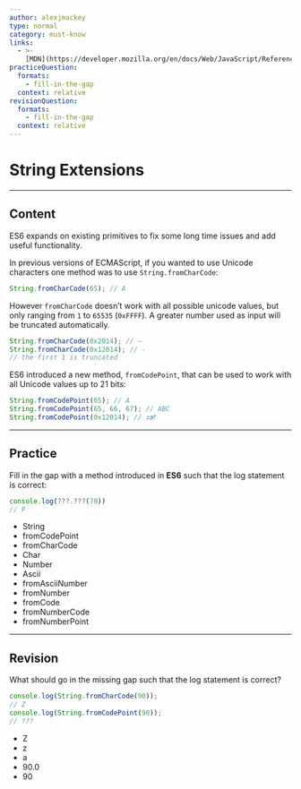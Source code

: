 ```yaml
---
author: alexjmackey
type: normal
category: must-know
links:
  - >-
    [MDN](https://developer.mozilla.org/en/docs/Web/JavaScript/Reference/Global_Objects/String/fromCharCode){website}
practiceQuestion:
  formats:
    - fill-in-the-gap
  context: relative
revisionQuestion:
  formats:
    - fill-in-the-gap
  context: relative
---
```


# String Extensions


---

## Content

ES6 expands on existing primitives to fix some long time issues and add useful functionality.

In previous versions of ECMAScript, if you wanted to use Unicode characters one method was to use `String.fromCharCode`:

```javascript
String.fromCharCode(65); // A
```

However `fromCharCode` doesn’t work with all possible unicode values, but only ranging from `1` to `65535` (`0xFFFF`). A greater number used as input will be truncated automatically.

```javascript
String.fromCharCode(0x2014); // —
String.fromCharCode(0x12014); // -
// the first 1 is truncated
```

ES6 introduced a new method, `fromCodePoint`, that can be used to work with all Unicode values up to 21 bits:

```javascript
String.fromCodePoint(65); // A
String.fromCodePoint(65, 66, 67); // ABC
String.fromCodePoint(0x12014); // 𒀔
```


---

## Practice

Fill in the gap with a method introduced in **ES6** such that the log statement is correct:

```javascript
console.log(???.???(70))
// F
```

- String
- fromCodePoint
- fromCharCode
- Char
- Number
- Ascii
- fromAsciiNumber
- fromNumber
- fromCode
- fromNumberCode
- fromNumberPoint


---

## Revision

What should go in the missing gap such that the log statement is correct?

```javascript
console.log(String.fromCharCode(90));
// Z
console.log(String.fromCodePoint(90));
// ???
```

- Z
- z
- a
- 90.0
- 90
 
